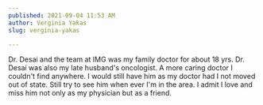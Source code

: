 ```yaml
---
published: 2021-09-04 11:53 AM
author: Verginia Yakas
slug: verginia-yakas

---
```

Dr. Desai and the team at IMG was my family doctor for about 18 yrs. Dr. Desai was also my late husband's oncologist. A more caring doctor I couldn't find anywhere. I would still have him as my doctor had I not moved out of state. Still try to see him when ever I'm in the area. I admit I love and miss him not only as my physician but as a friend.